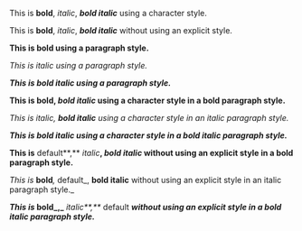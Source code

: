 This is **bold**, _italic_, **_bold italic_** using a character style.

This is **bold**, _italic_, **_bold italic_** without using an explicit style.



**This is bold using a paragraph style.**

_This is italic using a paragraph style._

**_This is bold italic using a paragraph style._**



**This is bold, _bold italic_ using a character style in a bold paragraph style.**

_This is italic, **bold italic** using a character style in an italic paragraph style._

**_This is bold italic using a character style in a bold italic paragraph style._**



**This is** default**,** _italic_**, _bold italic_ without using an explicit style in a bold paragraph style.**

_This is_ **bold**_,_ default_, **bold italic** without using an explicit style in an italic paragraph style._

**_This is_ bold_,_** _italic**,**_ default **_without using an explicit style in a bold italic paragraph style._**

